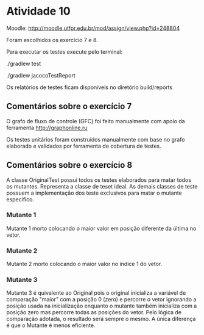 # Atividade 10

Moodle: http://moodle.utfpr.edu.br/mod/assign/view.php?id=248804

Foram escolhidos os exercício 7 e 8.

Para executar os testes execute pelo terminal:

./gradlew test

./gradlew jacocoTestReport

Os relatórios de testes ficam disponíveis no diretório build/reports

## Comentários sobre o exercício 7

O grafo de fluxo de controle (GFC) foi feito manualmente com apoio da ferramenta http://graphonline.ru

Os testes unitários foram construídos manualmente com base no grafo elaborado e validados por ferramenta de cobertura de testes.

## Comentários sobre o exercício 8

A classe OriginalTest possui todos os testes elaborados para matar todos os mutantes. Representa a classe de teset ideal. As demais classes de teste possuem a implementação dos teste exclusivos para matar o mutante específico.

### Mutante 1

Mutante 1 morto colocando o maior valor em posição diferente da última no vetor.

### Mutante 2

Mutante 2 morto colocando o maior valor no índice 1 do vetor.

### Mutante 3

Mutante 3 é quivalente ao Original pois o original inicializa a variável de comparação "maior" com a posição 0 (zero) e percorre o vetor ignorando a posição usada na inicialização enquanto o mutante também inicializa com a posição zero mas percorre todas as posições do vetor. Pelo lógica de comparação adotada, o resultado será sempre o mesmo. A única diferença é que o Mutante é menos eficiente.
